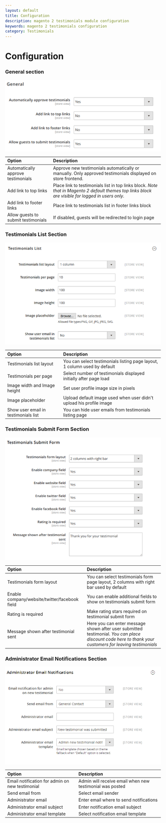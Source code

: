 ```yaml
---
layout: default
title: Configuration
description: magento 2 testimonials module configuration
keywords: magento 2 testimonials configuration
category: Testimonials
---
```


# Configuration

### General section

![General Section](/images/m2/testimonials/admin/general-section.png)

Option                                             | Description
:--------------------------------------------------|:-----------------------------
Automatically approve testimonials                 | Approve new testimonials automatically or manually. Only approved testimonials displayed on store frontend.
Add link to top links                              | Place link to testimonials list in top links block. _Note that in Magento 2 default themes top links block are visible for logged in users only._
Add link to footer links                           | Place link to testimonials list in footer links block
Allow guests to submit testimonials                | If disabled, guests will be redirected to login page

### Testimonials List Section

![Testimonials List Section](/images/m2/testimonials/admin/testimonials-list-section.png)

Option                                             | Description
:--------------------------------------------------|:-----------------------------
Testimonials list layout | You can select testimonials listing page layout, 1 column used by default
Testimonials per page | Select number of testimonials displayed initially after page load
Image width and Image height | Set user profile image size in pixels
Image placeholder | Upload default image used when user didn't upload his profile image
Show user email in testimonials list | You can hide user emails from testimonials listing page

### Testimonials Submit Form Section

![Testimonials Submit Form Section](/images/m2/testimonials/admin/testimonials-submit-form-section.png)

Option                                             | Description
:--------------------------------------------------|:-----------------------------
Testimonials form layout | You can select testimonials form page layout, 2 columns with right bar used by default
Enable company/website/twitter/facebook field | You can enable additional fields to show on testimonials submit form
Rating is required | Make rating stars required on testimonial submit form
Message shown after testimonial sent | Here you can enter message shown after user submitted testimonial. _You can place discount code here to thank your customers for leaving testimonials_

### Administrator Email Notifications Section

![Administrator Email Notifications Section](/images/m2/testimonials/admin/administrator-email-notifications-section.png)

Option                                             | Description
:--------------------------------------------------|:-----------------------------
Email notification for admin on new testimonial | Admin will receive email when new testimonial was posted
Send email from | Select email sender
Administrator email | Enter email where to send notifications
Administrator email subject | Enter notification email subject
Administrator email template | Select notification email template
